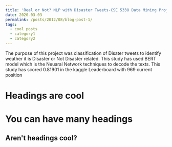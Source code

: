 ```yaml
---
title: 'Real or Not? NLP with Disaster Tweets-CSE 5338 Data Mining Project Phase-02 '
date: 2020-03-03
permalink: /posts/2012/08/blog-post-1/
tags:
  - cool posts
  - category1
  - category2
---
```


The purpose of this project was classification of Disater tweets to identify weather it is Disaster or Not Disaster related. This study has used BERT model which is the Neuaral Network techniques to decode the texts. This study has scored 0.81901 in the kaggle Leaderboard with 969 current position

Headings are cool
======

You can have many headings
======

Aren't headings cool?
------
